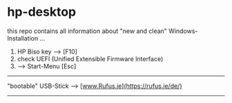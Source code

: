 # hp-desktop

this repo contains all information about
"new and clean" Windows-Installation ...

1. HP Biso key -->  [F10]
2. check UEFI (Unified Extensible Firmware Interface)
3. --> Start-Menu  [Esc]

----
"bootable" USB-Stick  -->  [www.Rufus.ie](https://rufus.ie/de/)


----
